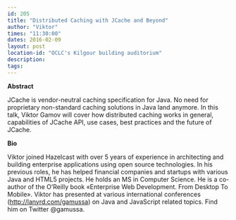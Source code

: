 ```yaml
---
id: 205
title: "Distributed Caching with JCache and Beyond"
author: "Viktor"
times: "11:30:00"
dates: 2016-02-09
layout: post
location-id: "OCLC's Kilgour building auditorium"  
description: 
tags: 
---
```

 **Abstract**

JCache is vendor-neutral caching specification for Java. No need for proprietary non-standard caching solutions in Java land anymore. In this talk, Viktor Gamov will cover how distributed caching works in general, capabilities of JCache API, use cases, best practices and the future of JCache.&nbsp;   

**Bio**

Viktor joined Hazelcast with over 5 years of experience in architecting and building enterprise applications using open source technologies. In his previous roles, he has helped financial companies and startups with various Java and HTML5 projects. He holds an MS in Computer Science. He is a co-author of the O’Reilly book «Enterprise Web Development. From Desktop To Mobile». Viktor has presented at various international conferences (http://lanyrd.com/gamussa) on Java and JavaScript related topics. Find him on Twitter @gamussa.


